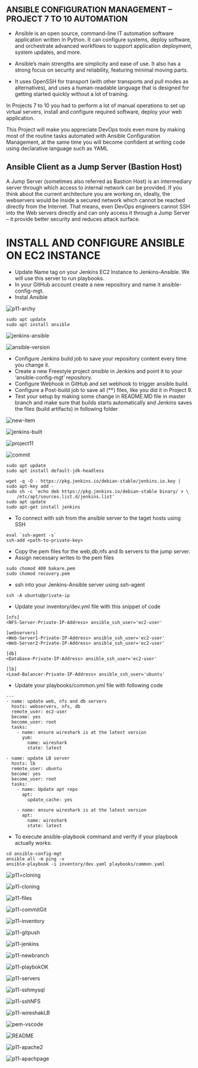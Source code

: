## ANSIBLE CONFIGURATION MANAGEMENT – PROJECT 7 TO 10 AUTOMATION

- Ansible is an open source, command-line IT automation software application written in Python. It can configure systems, deploy software, and orchestrate advanced workflows to support application deployment, system updates, and more.

- Ansible’s main strengths are simplicity and ease of use. It also has a strong focus on security and reliability, featuring minimal moving parts. 
- It uses OpenSSH for transport (with other transports and pull modes as alternatives), and uses a human-readable language that is designed for getting started quickly without a lot of training.

In Projects 7 to 10 you had to perform a lot of manual operations to set up virtual servers, install and configure required software, deploy your web application.

This Project will make you appreciate DevOps tools even more by making most of the routine tasks automated with Ansible Configuration Management, at the same time you will become confident at writing code using declarative language such as YAML

## Ansible Client as a Jump Server (Bastion Host)
A Jump Server (sometimes also referred as Bastion Host) is an intermediary server through which access to internal network can be provided. If you think about the current architecture you are working on, ideally, the webservers would be inside a secured network which cannot be reached directly from the Internet. That means, even DevOps engineers cannot SSH into the Web servers directly and can only access it through a Jump Server – it provide better security and reduces attack surface.

# INSTALL AND CONFIGURE ANSIBLE ON EC2 INSTANCE

* Update Name tag on your Jenkins EC2 Instance to Jenkins-Ansible. We will use this server to run playbooks.
* In your GitHub account create a new repository and name it ansible-config-mgt.
* Instal Ansible

![p11-archy](https://user-images.githubusercontent.com/114327344/203422022-03e1d1a7-7e41-4b27-bcd7-fa5e937a1360.PNG)

```
sudo apt update
sudo apt install ansible
```
![jenkins-ansible](https://user-images.githubusercontent.com/114327344/202836981-86f15b8b-5875-4502-b7fe-44953928e4cc.PNG)

![ansible-version](https://user-images.githubusercontent.com/114327344/202836995-250faffd-f129-4222-9238-b9ad2c08a880.PNG)


* Configure Jenkins build job to save your repository content every time you change it.
* Create a new Freestyle project *ansible* in Jenkins and point it to your ‘ansible-config-mgt’ repository.
* Configure Webhook in GitHub and set webhook to trigger ansible build.
* Configure a Post-build job to save all (**) files, like you did it in Project 9.
* Test your setup by making some change in README.MD file in master branch and make sure that builds starts automatically and Jenkins saves the files (build artifacts) in following folder

![new-item](https://user-images.githubusercontent.com/114327344/202837165-c1b2bb21-c029-4ad6-ace2-909659bcc8f1.PNG)

![jenkins-built](https://user-images.githubusercontent.com/114327344/202837176-f6f5b2cb-e0ce-4a33-8eb3-ee42561f98f4.PNG)

![project11](https://user-images.githubusercontent.com/114327344/202837243-d18bafc0-480e-419e-8b42-6cb5c3633996.PNG)

![commit](https://user-images.githubusercontent.com/114327344/202837310-20629b30-40ad-41b4-aa01-8f2e17fe3651.PNG)


```
sudo apt update
sudo apt install default-jdk-headless

wget -q -O - https://pkg.jenkins.io/debian-stable/jenkins.io.key | sudo apt-key add -
sudo sh -c 'echo deb https://pkg.jenkins.io/debian-stable binary/ > \
    /etc/apt/sources.list.d/jenkins.list'
sudo apt update
sudo apt-get install jenkins
```
* To connect with ssh from the ansible server to the taget hosts using SSH
```
eval `ssh-agent -s`
ssh-add <path-to-private-key>
```

* Copy the pem files for the web,db,nfs and lb servers to the jump server.
* Assign necessary writes to the pem files
```
sudo chomod 400 bakare.pem
sudo chomod recovery.pem
```
* ssh into your Jenkins-Ansible server using ssh-agent

```
ssh -A ubuntu@private-ip
```
* Update your inventory/dev.yml file with this snippet of code

```
[nfs]
<NFS-Server-Private-IP-Address> ansible_ssh_user='ec2-user'

[webservers]
<Web-Server1-Private-IP-Address> ansible_ssh_user='ec2-user'
<Web-Server2-Private-IP-Address> ansible_ssh_user='ec2-user'

[db]
<Database-Private-IP-Address> ansible_ssh_user='ec2-user' 

[lb]
<Load-Balancer-Private-IP-Address> ansible_ssh_user='ubuntu'
```

* Update your playbooks/common.yml file with following code
```
---
- name: update web, nfs and db servers
  hosts: webservers, nfs, db
  remote_user: ec2-user
  become: yes
  become_user: root
  tasks:
    - name: ensure wireshark is at the latest version
      yum:
        name: wireshark
        state: latest

- name: update LB server
  hosts: lb
  remote_user: ubuntu
  become: yes
  become_user: root
  tasks:
    - name: Update apt repo
      apt: 
        update_cache: yes

    - name: ensure wireshark is at the latest version
      apt:
        name: wireshark
        state: latest
```
* To execute ansible-playbook command and verify if your playbook actually works:
```
cd ansible-config-mgt
ansible all -m ping -v
ansible-playbook -i inventory/dev.yaml playbooks/common.yaml
```

![p11=cloning](https://user-images.githubusercontent.com/114327344/203419235-af4365bf-a020-48e4-8c79-28b735d4be4f.PNG)

![p11-cloning](https://user-images.githubusercontent.com/114327344/203419388-41927878-25f4-4e3d-b719-0ddfcf0aac29.PNG)

![p11-files](https://user-images.githubusercontent.com/114327344/203419651-c5deaddd-8d08-451d-bf94-c021715a1db1.PNG)

![p11-commitGit](https://user-images.githubusercontent.com/114327344/203419484-3b669a9f-74ae-44a5-803c-36e02ad216d3.PNG)

![p11-inventory](https://user-images.githubusercontent.com/114327344/203419853-118f7da0-d52a-494b-90f6-df4742919f3c.PNG)

![p11-gitpush](https://user-images.githubusercontent.com/114327344/203419964-738f7b08-4b58-4d73-a5fd-051fbea4bf0a.PNG)

![p11-jenkins](https://user-images.githubusercontent.com/114327344/203420051-0b7233cd-4551-4e1c-8465-e790de529e86.PNG)

![p11-newbranch](https://user-images.githubusercontent.com/114327344/203420135-844b2715-3e46-4481-a15f-c896591a98cc.PNG)

![p11-playbokOK](https://user-images.githubusercontent.com/114327344/203420421-d39aefdf-c096-44b2-8d58-24c1ac002ee4.PNG)

![p11-servers](https://user-images.githubusercontent.com/114327344/203420594-f9465e4d-4583-4c02-b94b-23ba5a0b33c6.PNG)

![p11-sshmysql](https://user-images.githubusercontent.com/114327344/203420794-766d0330-d409-4d0c-8e5a-96ea5dd1c1e4.PNG)

![p11-sshNFS](https://user-images.githubusercontent.com/114327344/203420836-ca4cec27-3c99-482b-b686-9d2773436422.PNG)

![p11-wireshakLB](https://user-images.githubusercontent.com/114327344/203421037-5c587f92-665f-4ea4-b277-fe74c47b57b7.PNG)

![pem-vscode](https://user-images.githubusercontent.com/114327344/203421132-c809ca3f-3f99-46f2-b6c3-a8cf0b84ffb1.PNG)

![README](https://user-images.githubusercontent.com/114327344/203421219-c6b49be9-51ac-43a7-809c-500d796bcdc5.PNG)

![p11-apache2](https://user-images.githubusercontent.com/114327344/203421525-30c11e42-fdd0-4cc9-adfd-e1253a8713be.PNG)

![p11-apachpage](https://user-images.githubusercontent.com/114327344/203421757-33a46417-6ed8-4a0e-964d-a054fcfaac97.PNG)









